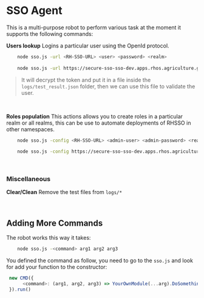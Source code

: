 # SSO Agent
This is a multi-purpose robot to perform various task at the moment it supports the following commands:

**Users lookup** Logins a particular user using the OpenId protocol. 

```sh
    node sso.js -url <RH-SSO-URL> <user> <password> <realm>
     
    node sso.js -url https://secure-sso-sso-dev.apps.rhos.agriculture.gov.ie/ JOHN.WHITE @d3vpw4812!!
```

   > It will decrypt the token and put it in a file inside the ``logs/test_result.json`` folder, then we can use this file to validate the user.
    
    
    
<br>    

**Roles population** This actions allows you to create roles in a particular realm or all realms, this can be use to automate deployments of RHSSO in other namespaces. 

```sh
    node sso.js -config <RH-SSO-URL> <admin-user> <admin-password> <realm>
     
    node sso.js -config https://secure-sso-sso-dev.apps.rhos.agriculture.gov.ie/ admin 123456 my_realm
```
<br>  

### Miscellaneous

**Clear/Clean** Remove the test files from ``logs/*``


<br>  

## Adding More Commands 

The robot works this way it takes: 

```sh
    node sso.js -<command> arg1 arg2 arg3 
```


You defined the command as follow, you need to go to the ```sso.js``` and look for add your function to the constructor: 


```js
 new CMD({
      <command>: (arg1, arg2, arg3) => YourOwnModule(...arg).DoSomething() 
 }).run()
```




